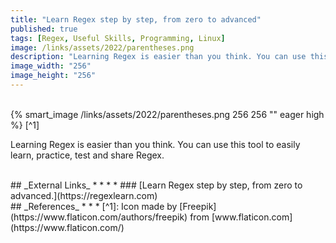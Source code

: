 ```yaml
---
title: "Learn Regex step by step, from zero to advanced"
published: true
tags: [Regex, Useful Skills, Programming, Linux]
image: /links/assets/2022/parentheses.png
description: "Learning Regex is easier than you think. You can use this tool to easily learn, practice, test and share Regex."
image_width: "256"
image_height: "256"
---
```


<br>
{% smart_image /links/assets/2022/parentheses.png 256 256 "" eager high %}
[^1]
<br>

Learning Regex is easier than you think. You can use this tool to easily learn, practice, test and share Regex.

<br>
## _External Links_
* * *
* ### [Learn Regex step by step, from zero to advanced.](https://regexlearn.com)

<br>
## _References_
* * *
[^1]: Icon made by [Freepik](https://www.flaticon.com/authors/freepik) from [www.flaticon.com](https://www.flaticon.com/)
